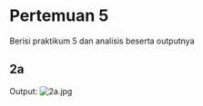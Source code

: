 # Pertemuan 5

Berisi praktikum 5 dan analisis beserta outputnya

## 2a
Output:
![2a.jpg](gambar/2a.jpg)


